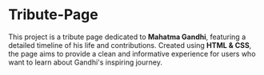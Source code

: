 # Tribute-Page
This project is a tribute page dedicated to **Mahatma Gandhi**, featuring a detailed timeline of his life and contributions. Created using **HTML & CSS**, the page aims to provide a clean and informative experience for users who want to learn about Gandhi's inspiring journey.
